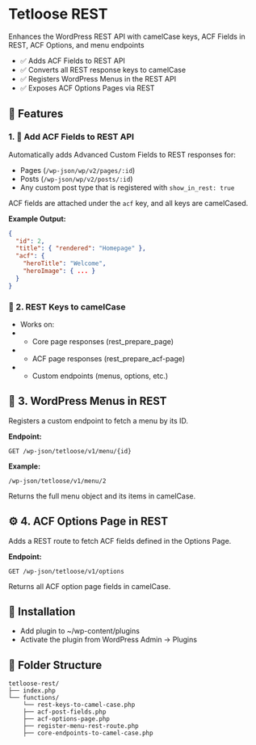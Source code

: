 # Tetloose REST

Enhances the WordPress REST API with camelCase keys, ACF Fields in REST, ACF Options, and menu endpoints

- ✅ Adds ACF Fields to REST API
- ✅ Converts all REST response keys to camelCase
- ✅ Registers WordPress Menus in the REST API
- ✅ Exposes ACF Options Pages via REST

## 🧱 Features

### 1. 🧩 Add ACF Fields to REST API

Automatically adds Advanced Custom Fields to REST responses for:

- Pages (`/wp-json/wp/v2/pages/:id`)
- Posts (`/wp-json/wp/v2/posts/:id`)
- Any custom post type that is registered with `show_in_rest: true`

ACF fields are attached under the `acf` key, and all keys are camelCased.

**Example Output:**

```json
{
  "id": 2,
  "title": { "rendered": "Homepage" },
  "acf": {
    "heroTitle": "Welcome",
    "heroImage": { ... }
  }
}
```

### 🔁 2. REST Keys to camelCase

- Works on:
- - Core page responses (rest_prepare_page)
- - ACF page responses (rest_prepare_acf-page)
- - Custom endpoints (menus, options, etc.)

## 🍔 3. WordPress Menus in REST

Registers a custom endpoint to fetch a menu by its ID.

**Endpoint:**

`GET /wp-json/tetloose/v1/menu/{id}`

**Example:**

`/wp-json/tetloose/v1/menu/2`

Returns the full menu object and its items in camelCase.

## ⚙️ 4. ACF Options Page in REST

Adds a REST route to fetch ACF fields defined in the Options Page.

**Endpoint:**

`GET /wp-json/tetloose/v1/options`

Returns all ACF option page fields in camelCase.

## 🚀 Installation

- Add plugin to ~/wp-content/plugins
- Activate the plugin from WordPress Admin → Plugins

## 📁 Folder Structure

```
tetloose-rest/
├── index.php
└── functions/
    └── rest-keys-to-camel-case.php
    ├── acf-post-fields.php
    ├── acf-options-page.php
    ├── register-menu-rest-route.php
    ├── core-endpoints-to-camel-case.php
```
